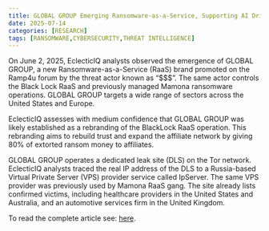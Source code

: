 ```yaml
---
title: GLOBAL GROUP Emerging Ransomware-as-a-Service, Supporting AI Driven Negotiation and Mobile Control Panel for Their Affiliates
date: 2025-07-14
categories: [RESEARCH]
tags: [RANSOMWARE,CYBERSECURITY,THREAT INTELLIGENCE]
---
```


On June 2, 2025, EclecticIQ analysts observed the emergence of GLOBAL GROUP, a new Ransomware-as-a-Service (RaaS) brand promoted on the Ramp4u forum by the threat actor known as “$$$”. The same actor controls the Black Lock RaaS and previously managed Mamona ransomware operations. GLOBAL GROUP targets a wide range of sectors across the United States and Europe.  

EclecticIQ assesses with medium confidence that GLOBAL GROUP was likely established as a rebranding of the BlackLock RaaS operation. This rebranding aims to rebuild trust and expand the affiliate network by giving 80% of extorted ransom money to affiliates.  

GLOBAL GROUP operates a dedicated leak site (DLS) on the Tor network. EclecticIQ analysts traced the real IP address of the DLS to a Russia-based Virtual Private Server (VPS) provider service called IpServer. The same VPS provider was previously used by Mamona RaaS gang. The site already lists confirmed victims, including healthcare providers in the United States and Australia, and an automotive services firm in the United Kingdom.  

To read the complete article see: [here](https://blog.eclecticiq.com/global-group-emerging-ransomware-as-a-service).